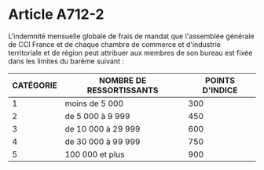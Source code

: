 # Article A712-2

L'indemnité mensuelle globale de frais de mandat que l'assemblée générale de CCI France et de chaque chambre de commerce et d'industrie territoriale et de région peut attribuer aux membres de son bureau est fixée dans les limites du barème suivant :

| CATÉGORIE | NOMBRE DE RESSORTISSANTS | POINTS D'INDICE |
| --- | --- | --- |
| 1 | moins de 5 000 | 300 |
| 2 | de 5 000 à 9 999 | 450 |
| 3 | de 10 000 à 29 999 | 600 |
| 4 | de 30 000 à 99 999 | 750 |
| 5 | 100 000 et plus | 900 |
